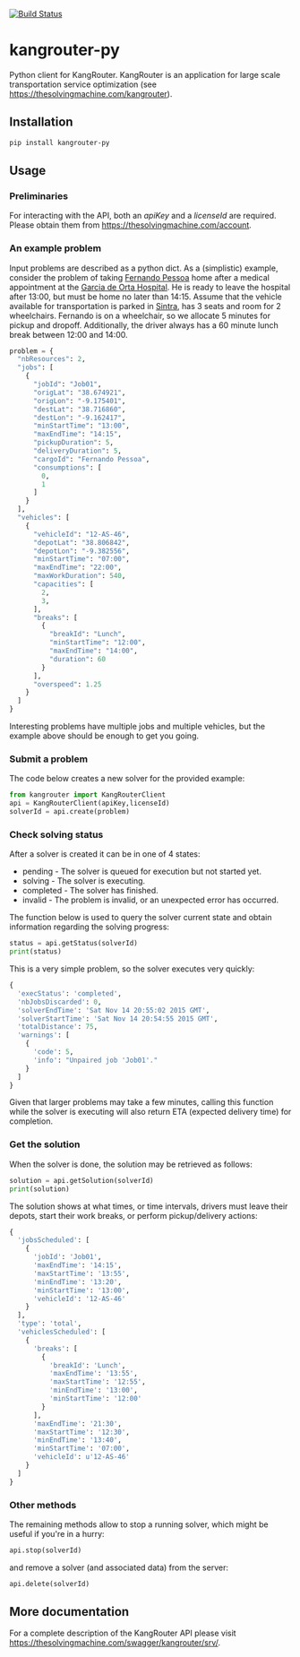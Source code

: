 [![Build Status](https://travis-ci.org/TheSolvingMachine/kangrouter-py.svg?branch=master)](https://travis-ci.org/TheSolvingMachine/kangrouter-py)

# kangrouter-py
Python client for KangRouter. KangRouter is an application for large scale transportation service optimization (see https://thesolvingmachine.com/kangrouter). 
    
## Installation

```bash
pip install kangrouter-py
```

## Usage

### Preliminaries
For interacting with the API, both an *apiKey* and a *licenseId* are required. Please
obtain them from https://thesolvingmachine.com/account.

### An example problem

Input problems are described as a python dict. As a (simplistic) example, consider the problem of taking [Fernando Pessoa](https://en.wikipedia.org/wiki/Fernando_Pessoa) home after a medical appointment at the [Garcia de Orta Hospital](http://www.hgo.pt/). He is ready to leave the hospital after 13:00, but must be home no later than 14:15. Assume that the vehicle available for transportation is parked in [Sintra](https://en.wikipedia.org/wiki/Sintra), has 3 seats and room for 2 wheelchairs. Fernando is on a wheelchair, so we allocate 5 minutes for pickup and dropoff. Additionally, the driver always has a 60 minute lunch break between 12:00 and 14:00.

```python
problem = {
  "nbResources": 2,
  "jobs": [
    {
      "jobId": "Job01",
      "origLat": "38.674921",
      "origLon": "-9.175401",
      "destLat": "38.716860",
      "destLon": "-9.162417",
      "minStartTime": "13:00",
      "maxEndTime": "14:15",
      "pickupDuration": 5,
      "deliveryDuration": 5,
      "cargoId": "Fernando Pessoa",
      "consumptions": [
        0,
        1
      ]
    }
  ],
  "vehicles": [
    {
      "vehicleId": "12-AS-46",
      "depotLat": "38.806842",
      "depotLon": "-9.382556",
      "minStartTime": "07:00",
      "maxEndTime": "22:00",
      "maxWorkDuration": 540,
      "capacities": [
        2,
        3,
      ],
      "breaks": [
        {
          "breakId": "Lunch",
          "minStartTime": "12:00",
          "maxEndTime": "14:00",
          "duration": 60
        }
      ],
      "overspeed": 1.25
    }
  ]
}
```
Interesting problems have multiple jobs and multiple vehicles, but the example above should be enough to get you going.

### Submit a problem

The code below creates a new solver for the provided example:

```python
from kangrouter import KangRouterClient
api = KangRouterClient(apiKey,licenseId)
solverId = api.create(problem)
```

### Check solving status

After a solver is created it can be in one of 4 states:
* pending - The solver is queued for execution but not started yet.
* solving - The solver is executing.
* completed - The solver has finished.
* invalid - The problem is invalid, or an unexpected error has occurred.

The function below is used to query the solver current state and obtain information regarding the solving progress:

```python
status = api.getStatus(solverId)
print(status)
```

This is a very simple problem, so the solver executes very quickly:


```python
{
  'execStatus': 'completed',
  'nbJobsDiscarded': 0,
  'solverEndTime': 'Sat Nov 14 20:55:02 2015 GMT',
  'solverStartTime': 'Sat Nov 14 20:54:55 2015 GMT',
  'totalDistance': 75,
  'warnings': [
    {
      'code': 5, 
      'info': "Unpaired job 'Job01'."
    }
  ]
}
```

Given that larger problems may take a few minutes, calling this function while the solver is executing will also return ETA (expected delivery time) for completion.

### Get the solution

When the solver is done, the solution may be retrieved as follows:

```python
solution = api.getSolution(solverId)
print(solution)
```

The solution shows at what times, or time intervals, drivers must leave their depots, start their work breaks, or perform pickup/delivery actions:

```python
{
  'jobsScheduled': [
    {
      'jobId': 'Job01',
      'maxEndTime': '14:15',
      'maxStartTime': '13:55',
      'minEndTime': '13:20',
      'minStartTime': '13:00',
      'vehicleId': '12-AS-46'
    }
  ],
  'type': 'total',
  'vehiclesScheduled': [
    {
      'breaks': [
        {
          'breakId': 'Lunch',
          'maxEndTime': '13:55',
          'maxStartTime': '12:55',
          'minEndTime': '13:00',
          'minStartTime': '12:00'
        }
      ],
      'maxEndTime': '21:30',
      'maxStartTime': '12:30',
      'minEndTime': '13:40',
      'minStartTime': '07:00',
      'vehicleId': u'12-AS-46'
    }
  ]
}
```
### Other methods
The remaining methods allow to stop a running solver, which might be useful if you're in a hurry:

```python
api.stop(solverId)
```

and remove a solver (and associated data) from the server:

```python
api.delete(solverId)
```

## More documentation
For a complete description of the KangRouter API please visit https://thesolvingmachine.com/swagger/kangrouter/srv/.
